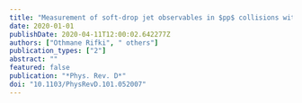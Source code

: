 ```yaml
---
title: "Measurement of soft-drop jet observables in $pp$ collisions with the ATLAS detector at $sqrt s$ =13  TeV"
date: 2020-01-01
publishDate: 2020-04-11T12:00:02.642277Z
authors: ["Othmane Rifki", " others"]
publication_types: ["2"]
abstract: ""
featured: false
publication: "*Phys. Rev. D*"
doi: "10.1103/PhysRevD.101.052007"
---
```


